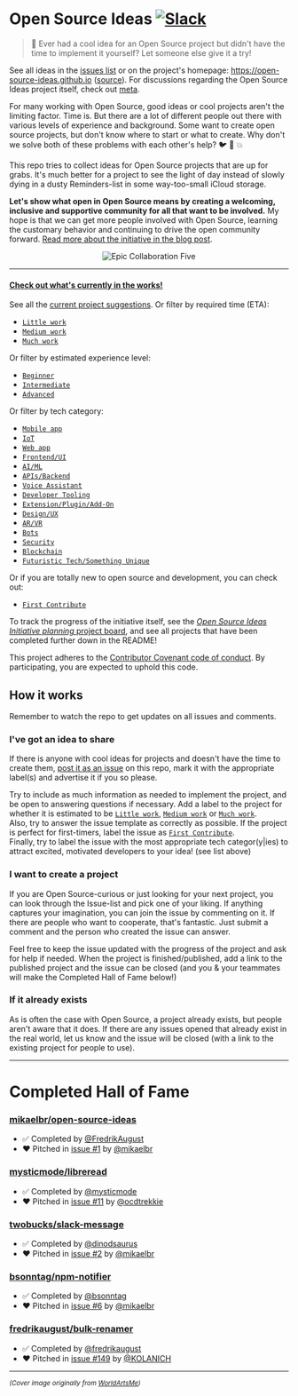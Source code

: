 # Open Source Ideas [![Slack](https://opensourceideas.herokuapp.com/badge.svg)](https://opensourceideas.herokuapp.com)

> :open_hands: Ever had a cool idea for an Open Source project but didn't have the time to implement it yourself? Let someone else give it a try!

See all ideas in the [issues list](https://github.com/open-source-ideas/open-source-ideas/issues) or on the project's homepage: https://open-source-ideas.github.io ([source](https://github.com/open-source-ideas/open-source-ideas.github.io)). For discussions regarding the Open Source Ideas project itself, check out [meta](https://github.com/open-source-ideas/meta).

For many working with Open Source, good ideas or cool projects aren't the limiting factor. Time is. But there are a lot of different people out there with various levels of experience and background. Some want to create open source projects, but don't know where to start or what to create. Why don't we solve both of these problems with each other's help? :bird: :chicken: :boom:

This repo tries to collect ideas for Open Source projects that are up for grabs. It's much better for a project to see the light of day instead of slowly dying in a dusty Reminders-list in some way-too-small iCloud storage.

**Let's show what open in Open Source means by creating a welcoming, inclusive and supportive community for all that want to be involved.** My hope is that we can get more people involved with Open Source, learning the customary behavior and continuing to drive the open community forward. [Read more about the initiative in the blog post](https://hackernoon.com/open-source-ideas-initiative-ca747121ac34).

<div align="center">
<img src="https://github.com/open-source-ideas/open-source-ideas/blob/master/collaboration-five.jpg?raw=true" alt="Epic Collaboration Five" />
</div>

---

#### [Check out what's currently in the works!](https://github.com/open-source-ideas/open-source-ideas/labels/Joined)

See all the [current project suggestions](https://github.com/open-source-ideas/open-source-ideas/issues). Or filter by required time (ETA):

* [`Little work`](https://github.com/open-source-ideas/open-source-ideas/labels/Little%20work)
* [`Medium work`](https://github.com/open-source-ideas/open-source-ideas/labels/Medium%20work)
* [`Much work`](https://github.com/open-source-ideas/open-source-ideas/labels/Much%20work)

Or filter by estimated experience level:

* [`Beginner`](https://github.com/open-source-ideas/open-source-ideas/issues?q=is%3Aissue+is%3Aopen+label%3ABeginner)
* [`Intermediate`](https://github.com/open-source-ideas/open-source-ideas/issues?q=is%3Aissue+is%3Aopen+label%3AIntermediate)
* [`Advanced`](https://github.com/open-source-ideas/open-source-ideas/issues?q=is%3Aissue+is%3Aopen+label%3AAdvanced)

Or filter by tech category:

* [`Mobile app`](https://github.com/open-source-ideas/open-source-ideas/labels)
* [`IoT`](https://github.com/open-source-ideas/open-source-ideas/labels)
* [`Web app`](https://github.com/open-source-ideas/open-source-ideas/labels)
* [`Frontend/UI`](https://github.com/open-source-ideas/open-source-ideas/labels)
* [`AI/ML`](https://github.com/open-source-ideas/open-source-ideas/labels)
* [`APIs/Backend`](https://github.com/open-source-ideas/open-source-ideas/labels)
* [`Voice Assistant`](https://github.com/open-source-ideas/open-source-ideas/labels)
* [`Developer Tooling`](https://github.com/open-source-ideas/open-source-ideas/labels)
* [`Extension/Plugin/Add-On`](https://github.com/open-source-ideas/open-source-ideas/labels)
* [`Design/UX`](https://github.com/open-source-ideas/open-source-ideas/labels)
* [`AR/VR`](https://github.com/open-source-ideas/open-source-ideas/labels)
* [`Bots`](https://github.com/open-source-ideas/open-source-ideas/labels)
* [`Security`](https://github.com/open-source-ideas/open-source-ideas/labels)
* [`Blockchain`](https://github.com/open-source-ideas/open-source-ideas/labels)
* [`Futuristic Tech/Something Unique`](https://github.com/open-source-ideas/open-source-ideas/labels)

Or if you are totally new to open source and development, you can check out:

* [`First Contribute`](https://github.com/open-source-ideas/open-source-ideas/labels/First%20Contribute)

To track the progress of the initiative itself, see the [_Open Source Ideas Initiative planning_ project board](https://github.com/open-source-ideas/open-source-ideas/projects/2), and see all projects that have been completed further down in the README!

This project adheres to the [Contributor Covenant code of conduct](./CODE_OF_CONDUCT.md). By participating, you are expected to uphold this code.

## How it works

Remember to watch the repo to get updates on all issues and comments.

### I've got an idea to share

If there is anyone with cool ideas for projects and doesn't have the time to create them, [post it as an issue](https://github.com/open-source-ideas/open-source-ideas/issues/new) on this repo, mark it with the appropriate label(s) and advertise it if you so please.

Try to include as much information as needed to implement the project, and be open to answering questions if necessary. Add a label to the project for whether it is estimated to be [`Little work`](https://github.com/open-source-ideas/open-source-ideas/labels/Little%20work), [`Medium work`](https://github.com/open-source-ideas/open-source-ideas/labels/Medium%20work) or [`Much work`](https://github.com/open-source-ideas/open-source-ideas/labels/Much%20work).
<br/>
Also, try to answer the issue template as correctly as possible. If the project is perfect for first-timers, label the issue as [`First Contribute`](https://github.com/open-source-ideas/open-source-ideas/labels/First%20Contribute).
<br/>
Finally, try to label the issue with the most appropriate tech categor(y|ies) to attract excited, motivated developers to your idea! (see list above)

### I want to create a project

If you are Open Source-curious or just looking for your next project, you can look through the Issue-list and pick one of your liking. If anything captures your imagination, you can join the issue by commenting on it. If there are people who want to cooperate, that's fantastic. Just submit a comment and the person who created the issue can answer.

Feel free to keep the issue updated with the progress of the project and ask for help if needed. When the project is finished/published, add a link to the published project and the issue can be closed (and you & your teammates will make the Completed Hall of Fame below!)

### If it already exists

As is often the case with Open Source, a project already exists, but people aren't aware that it does. If there are any issues opened that already exist in the real world, let us know and the issue will be closed (with a link to the existing project for people to use).

---

# Completed Hall of Fame

###  [mikaelbr/open-source-ideas](https://github.com/mikaelbr/open-source-ideas)

- :white_check_mark: Completed by [@FredrikAugust](https://github.com/FredrikAugust)
- :heart: Pitched in [issue #1](https://github.com/mikaelbr/open-source-ideas/issues/1) by [@mikaelbr](https://github.com/mikaelbr)

###  [mysticmode/libreread](https://github.com/mysticmode/libreread)

- :white_check_mark: Completed by [@mysticmode](https://github.com/mysticmode)
- :heart: Pitched in [issue #11](https://github.com/mikaelbr/open-source-ideas/issues/11) by [@ocdtrekkie](https://github.com/ocdtrekkie)

###  [twobucks/slack-message](https://github.com/twobucks/slack-message)

- :white_check_mark: Completed by [@dinodsaurus](https://github.com/dinodsaurus)
- :heart: Pitched in [issue #2](https://github.com/mikaelbr/open-source-ideas/issues/2) by [@mikaelbr](https://github.com/mikaelbr)

### [bsonntag/npm-notifier](https://github.com/bsonntag/npm-notifier)

- :white_check_mark: Completed by [@bsonntag](https://github.com/bsonntag)
- :heart: Pitched in [issue #6](https://github.com/mikaelbr/open-source-ideas/issues/6) by [@mikaelbr](https://github.com/mikaelbr)

### [fredrikaugust/bulk-renamer](https://github.com/FredrikAugust/bulk-renamer)

- :white_check_mark: Completed by [@fredrikaugust](https://github.com/fredrikaugust)
- :heart: Pitched in [issue #149](https://github.com/open-source-ideas/open-source-ideas/issues/149) by [@KOLANICH](https://github.com/KOLANICH)

---

<small>_(Cover image originally from [WorldArtsMe](http://worldartsme.com/))_</small>
